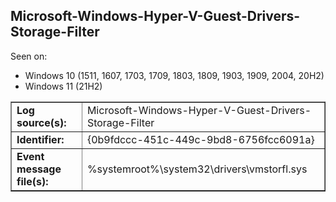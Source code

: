 ## Microsoft-Windows-Hyper-V-Guest-Drivers-Storage-Filter

Seen on:
* Windows 10 (1511, 1607, 1703, 1709, 1803, 1809, 1903, 1909, 2004, 20H2)
* Windows 11 (21H2)

<table border="1" class="docutils">
  <tbody>
    <tr>
      <td><b>Log source(s):</b></td>
      <td>Microsoft-Windows-Hyper-V-Guest-Drivers-Storage-Filter</td>
    </tr>
    <tr>
      <td><b>Identifier:</b></td>
      <td>{0b9fdccc-451c-449c-9bd8-6756fcc6091a}</td>
    </tr>
    <tr>
      <td><b>Event message file(s):</b></td>
      <td>%systemroot%\system32\drivers\vmstorfl.sys</td>
    </tr>
  </tbody>
</table>

&nbsp;

